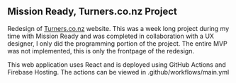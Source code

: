 ## Mission Ready, Turners.co.nz Project

Redesign of [Turners.co.nz](https://www.turners.co.nz/?activetab=carsearch) website. This was a week long project during my time with Mission Ready and was completed in collaboration with a UX designer, I only did the programming portion of the project. The entire MVP was not implemented, this is only the frontpage of the redesign.

This web application uses React and is deployed using GitHub Actions and Firebase Hosting. The actions can be viewed in .github/workflows/main.yml
